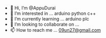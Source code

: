 - 👋 Hi, I’m @AppuDurai
- 👀 I’m interested in ... arduino python c++
- 🌱 I’m currently learning ... arduino plc
- 💞️ I’m looking to collaborate on ...
- 📫 How to reach me ... 09un27@gmail.com

<!---
AppuDurai/AppuDurai is a ✨ special ✨ repository because its `README.md` (this file) appears on your GitHub profile.
You can click the Preview link to take a look at your changes.
--->
